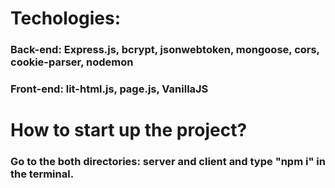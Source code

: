 # Techologies:

### Back-end: Express.js, bcrypt, jsonwebtoken, mongoose, cors, cookie-parser, nodemon
### Front-end: lit-html.js, page.js, VanillaJS

# How to start up the project?

### Go to the both directories: server and client and type "npm i" in the terminal.


